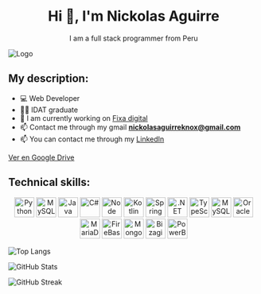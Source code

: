 <div align="center">

# Hi 👋, I'm Nickolas Aguirre

I am a full stack programmer from Peru

</div>

![Logo](https://i.ibb.co/9bnHHfZ/Logo-1.png)

## My description:

- 💻 Web Developer
- 👨‍🎓 IDAT graduate
- 🔭 I am currently working on [Fixa digital](https://fixa.digital/)
- 📫 Contact me through my gmail **nickolasaguirreknox@gmail.com**
- 📫 You can contact me through my [LinkedIn](https://www.linkedin.com/in/nickolas-aguirre-biminchumo-a0b300267/)

[Ver en Google Drive](https://drive.google.com/file/d/1MwVlWPqIE4ffPkTYwjuaaW1vgJ6MRsOC/view)

## Technical skills:

<div align="center">

<img src="https://img.freepik.com/iconos-gratis/serpientes_318-368381.jpg" alt="Python" width="40px" height="40px">
<img src="https://v5c2e8r4.stackpathcdn.com/wp-content/uploads/2014/09/mysql-logo.jpg" alt="MySQL" width="40px" height="40px">
<img src="https://static.vecteezy.com/system/resources/previews/022/101/050/original/java-logo-transparent-free-png.png" alt="Java" width="40px" height="40px">
<img src="https://thinkotb.b-cdn.net/wp-content/uploads/2023/01/c-4.svg" alt="C#" width="40px" height="40px">
<img src="https://upload.wikimedia.org/wikipedia/commons/thumb/d/d9/Node.js_logo.svg/2560px-Node.js_logo.svg.png" alt="Node JS" width="40px" height="40px">
<img src="https://ih1.redbubble.net/image.1060780989.1021/pp,840x830-pad,1000x1000,f8f8f8.u4.jpg" alt="Kotlin" width="40px" height="40px">
<img src="https://www.nicepng.com/png/detail/31-314820_logo-spring-spring-framework-logo-svg.png" alt="Spring" width="40px" height="40px">
<img src="https://upload.wikimedia.org/wikipedia/commons/thumb/7/7d/Microsoft_.NET_logo.svg/800px-Microsoft_.NET_logo.svg.png" alt=".NET" width="40px" height="40px">
<img src="https://www.tutorialsteacher.com/Content/images/home/typescript.svg" alt="TypeScript" width="40px" height="40px">
<img src="https://www.sqlservertutorial.net/wp-content/uploads/sql-server-tutorial.svg" alt="MySQL" width="40px" height="40px">
<img src="https://cdn-www.infobip.com/wp-content/uploads/2020/10/14135942/oracle-logo.png" alt="Oracle" width="40px" height="40px">
<img src="https://d1.awsstatic.com/logos/partners/MariaDB_Logo.d8a208f0a889a8f0f0551b8391a065ea79c54f3a.png" alt="MariaDB" width="40px" height="40px">
<img src="https://upload.wikimedia.org/wikipedia/commons/b/bd/Firebase_Logo.png" alt="FireBase" width="40px" height="40px">
<img src="https://repvue.imgix.net/a9yxc48y3ay5dm2udzwizc2bdyph" alt="MongoDb" width="40px" height="40px">
<img src="https://upload.wikimedia.org/wikipedia/commons/thumb/b/b0/Bizagi.png/1200px-Bizagi.png" alt="Bizagi" width="40px" height="40px">
<img src="https://logohistory.net/wp-content/uploads/2023/05/Power-BI-Symbol.png" alt="PowerBi" width="40px" height="40px">

</div>

![Top Langs](https://github-readme-stats.vercel.app/api/top-langs?username=nickolasaguirre&show_icons=true&locale=en&layout=compact)

![GitHub Stats](https://github-readme-stats.vercel.app/api?username=nickolasaguirre&show_icons=true&locale=en)

![GitHub Streak](https://github-readme-streak-stats.herokuapp.com/?user=nickolasaguirre)
